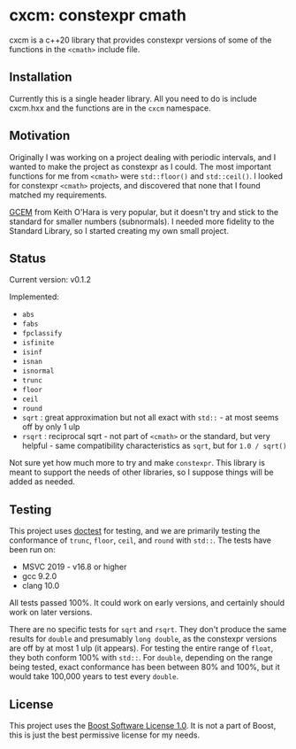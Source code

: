 # cxcm: constexpr cmath

cxcm is a c++20 library that provides constexpr versions of some of the functions in the ```<cmath>``` include file.

## Installation

Currently this is a single header library. All you need to do is include cxcm.hxx and the functions are in the ```cxcm``` namespace.

## Motivation

Originally I was working on a project dealing with periodic intervals, and I wanted to make the project as constexpr as I could. The most important functions for me from ```<cmath>``` were ```std::floor()``` and ```std::ceil()```. I looked for constexpr ```<cmath>``` projects, and discovered that none that I found matched my requirements.

[GCEM](https://github.com/kthohr/gcem) from Keith O'Hara is very popular, but it doesn't try and stick to the standard for smaller numbers (subnormals). I needed more fidelity to the Standard Library, so I started creating my own small project.

## Status

Current version: v0.1.2

Implemented:

* ```abs```
* ```fabs```
* ```fpclassify```
* ```isfinite```
* ```isinf```
* ```isnan```
* ```isnormal```
* ```trunc```
* ```floor```
* ```ceil```
* ```round```
* ```sqrt``` : great approximation but not all exact with ```std::``` - at most seems off by only 1 ulp
* ```rsqrt``` : reciprocal sqrt - not part of ```<cmath>``` or the standard, but very helpful - same compatibility characteristics as ```sqrt```, but for ```1.0 / sqrt()```

Not sure yet how much more to try and make ```constexpr```. This library is meant to support the needs of other libraries, so I suppose things will be added as needed.

## Testing

This project uses [doctest](https://github.com/onqtam/doctest) for testing, and we are primarily testing the conformance of ```trunc```, ```floor```, ```ceil```, and ```round``` with ```std::```. The tests have been run on:

* MSVC 2019 - v16.8 or higher
* gcc 9.2.0
* clang 10.0

All tests passed 100%. It could work on early versions, and certainly should work on later versions.

There are no specific tests for ```sqrt``` and ```rsqrt```. They don't produce the same results for ```double``` and presumably ```long double```, as the constexpr versions are off by at most 1 ulp (it appears). For testing the entire range of ```float```, they both conform 100% with ```std::```. For  ```double```, depending on the range being tested, exact conformance has been between 80% and 100%, but it would take 100,000 years to test every ```double```.

## License

This project uses the [Boost Software License 1.0](https://choosealicense.com/licenses/bsl-1.0/). It is not a part of Boost, this is just the best permissive license for my needs.